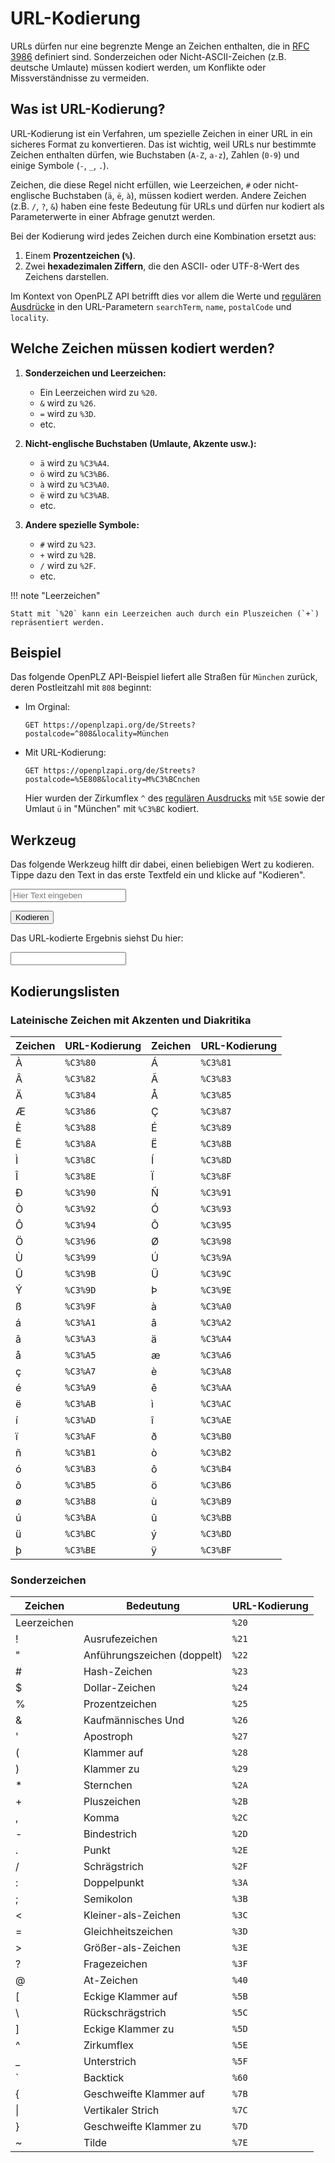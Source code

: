 # URL-Kodierung

URLs dürfen nur eine begrenzte Menge an Zeichen enthalten, die in [RFC 3986](https://datatracker.ietf.org/doc/html/rfc3986) definiert sind. Sonderzeichen oder Nicht-ASCII-Zeichen (z.B. deutsche Umlaute) müssen kodiert werden, um Konflikte oder Missverständnisse zu vermeiden. 

## Was ist URL-Kodierung?

URL-Kodierung ist ein Verfahren, um spezielle Zeichen in einer URL in ein sicheres Format zu konvertieren. Das ist wichtig, weil URLs nur bestimmte Zeichen enthalten dürfen, wie Buchstaben (`A-Z`, `a-z`), Zahlen (`0-9`) und einige Symbole (`-`, `_`, `.`). 

Zeichen, die diese Regel nicht erfüllen, wie Leerzeichen, `#` oder nicht-englische Buchstaben (`ä`, `ë`, `à`), müssen kodiert werden. Andere Zeichen (z.B. `/`, `?`, `&`) haben eine feste Bedeutung für URLs und dürfen nur kodiert als Parameterwerte in einer Abfrage genutzt werden.

Bei der Kodierung wird jedes Zeichen durch eine Kombination ersetzt aus:

1. Einem **Prozentzeichen (`%`)**.
2. Zwei **hexadezimalen Ziffern**, die den ASCII- oder UTF-8-Wert des Zeichens darstellen.

Im Kontext von OpenPLZ API betrifft dies vor allem die Werte und [regulären Ausdrücke](regex.md) in den URL-Parametern `searchTerm`, `name`, `postalCode` und `locality`.

## Welche Zeichen müssen kodiert werden?

1. **Sonderzeichen und Leerzeichen:**  

    + Ein Leerzeichen wird zu `%20`.  
    + `&` wird zu `%26`.  
    + `=` wird zu `%3D`.
    + etc.

2. **Nicht-englische Buchstaben (Umlaute, Akzente usw.):**  

    + `ä` wird zu `%C3%A4`.  
    + `ö` wird zu `%C3%B6`.  
    + `à` wird zu `%C3%A0`.  
    + `ë` wird zu `%C3%AB`.
    + etc.

3. **Andere spezielle Symbole:**  

    + `#` wird zu `%23`.  
    + `+` wird zu `%2B`.  
    + `/` wird zu `%2F`.
    + etc.

!!! note "Leerzeichen"

    Statt mit `%20` kann ein Leerzeichen auch durch ein Pluszeichen (`+`) repräsentiert werden. 

## Beispiel

Das folgende OpenPLZ API-Beispiel liefert alle Straßen für `München` zurück, deren Postleitzahl mit `808` beginnt:

+ Im Orginal: 
  
    ```
    GET https://openplzapi.org/de/Streets?postalcode=^808&locality=München
    ```

+ Mit URL-Kodierung: 

    ```
    GET https://openplzapi.org/de/Streets?postalcode=%5E808&locality=M%C3%BCnchen
    ```
    Hier wurden der Zirkumflex `^` des [regulären Ausdrucks](regex.md) mit `%5E` sowie der Umlaut `ü` in "München" mit `%C3%BC` kodiert.

## Werkzeug

Das folgende Werkzeug hilft dir dabei, einen beliebigen Wert zu kodieren. Tippe dazu den Text in das erste Textfeld ein und klicke auf "Kodieren".

<input class="md-input md-input--stretch" type="text" id="inputText" placeholder="Hier Text eingeben" oninput="handleInputChange()">

<button class="md-button" id="encodeButton" onclick="encodeText()">Kodieren</button>
  
Das URL-kodierte Ergebnis siehst Du hier:
	
<input class="md-input md-input--stretch" type="text" id="outputText" readonly>

<script>
  function handleInputChange() {
    const outputField = document.getElementById('outputText');
    outputField.value = '';
  }
  function encodeText() {
    const inputField = document.getElementById('inputText');
	const encodedText = encodeURIComponent(inputField.value);
    document.getElementById('outputText').value = encodedText;
  }
</script>

## Kodierungslisten

### Lateinische Zeichen mit Akzenten und Diakritika

Zeichen   | URL-Kodierung | Zeichen   | URL-Kodierung
--------- | ------------- | --------- | -------------
À         | `%C3%80`      | Á         | `%C3%81`
Â         | `%C3%82`      | Ã         | `%C3%83`
Ä         | `%C3%84`      | Å         | `%C3%85`
Æ         | `%C3%86`      | Ç         | `%C3%87`
È         | `%C3%88`      | É         | `%C3%89`
Ê         | `%C3%8A`      | Ë         | `%C3%8B`
Ì         | `%C3%8C`      | Í         | `%C3%8D`
Î         | `%C3%8E`      | Ï         | `%C3%8F`
Ð         | `%C3%90`      | Ñ         | `%C3%91`
Ò         | `%C3%92`      | Ó         | `%C3%93`
Ô         | `%C3%94`      | Õ         | `%C3%95`
Ö         | `%C3%96`      | Ø         | `%C3%98`
Ù         | `%C3%99`      | Ú         | `%C3%9A`
Û         | `%C3%9B`      | Ü         | `%C3%9C`
Ý         | `%C3%9D`      | Þ         | `%C3%9E`
ß         | `%C3%9F`      | à         | `%C3%A0`
á         | `%C3%A1`      | â         | `%C3%A2`
ã         | `%C3%A3`      | ä         | `%C3%A4`
å         | `%C3%A5`      | æ         | `%C3%A6`
ç         | `%C3%A7`      | è         | `%C3%A8`
é         | `%C3%A9`      | ê         | `%C3%AA`
ë         | `%C3%AB`      | ì         | `%C3%AC`
í         | `%C3%AD`      | î         | `%C3%AE`
ï         | `%C3%AF`      | ð         | `%C3%B0`
ñ         | `%C3%B1`      | ò         | `%C3%B2`
ó         | `%C3%B3`      | ô         | `%C3%B4`
õ         | `%C3%B5`      | ö         | `%C3%B6`
ø         | `%C3%B8`      | ù         | `%C3%B9`
ú         | `%C3%BA`      | û         | `%C3%BB`
ü         | `%C3%BC`      | ý         | `%C3%BD`
þ         | `%C3%BE`      | ÿ         | `%C3%BF`

### Sonderzeichen

Zeichen     | Bedeutung                    | URL-Kodierung
----------- | ---------------------------- | -------------
Leerzeichen |                              | `%20`
!           | Ausrufezeichen               | `%21`
"           | Anführungszeichen (doppelt)  | `%22`
\#          | Hash-Zeichen                 | `%23` 
$           | Dollar-Zeichen               | `%24`
%           | Prozentzeichen               | `%25`
&           | Kaufmännisches Und           | `%26`
'           | Apostroph                    | `%27`
(           | Klammer auf                  | `%28`
)           | Klammer zu                   | `%29`
\*          | Sternchen                    | `%2A`
+           | Pluszeichen                  | `%2B`
,           | Komma                        | `%2C`
-           | Bindestrich                  | `%2D`
.           | Punkt                        | `%2E`
/           | Schrägstrich                 | `%2F`
:           | Doppelpunkt                  | `%3A`
;           | Semikolon                    | `%3B`
<           | Kleiner-als-Zeichen          | `%3C`
=           | Gleichheitszeichen           | `%3D`
>           | Größer-als-Zeichen           | `%3E`
?           | Fragezeichen                 | `%3F`
@           | At-Zeichen                   | `%40`
\[          | Eckige Klammer auf           | `%5B`
\\          | Rückschrägstrich             | `%5C`
]           | Eckige Klammer zu            | `%5D`
^           | Zirkumflex                   | `%5E`
_           | Unterstrich                  | `%5F`
\`          | Backtick                     | `%60`
{           | Geschweifte Klammer auf      | `%7B`
\|          | Vertikaler Strich            | `%7C`
}           | Geschweifte Klammer zu       | `%7D`
~           | Tilde                        | `%7E`

